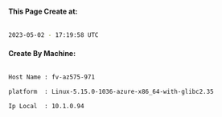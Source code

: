 
   
#### This Page Create at:

```bash

2023-05-02 - 17:19:58 UTC

```

#### Create By Machine:

```bash

Host Name : fv-az575-971

platform  : Linux-5.15.0-1036-azure-x86_64-with-glibc2.35

Ip Local  : 10.1.0.94

```

